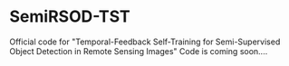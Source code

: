 # SemiRSOD-TST
Official code for "Temporal-Feedback Self-Training for Semi-Supervised Object Detection in Remote Sensing Images"
Code is coming soon....
